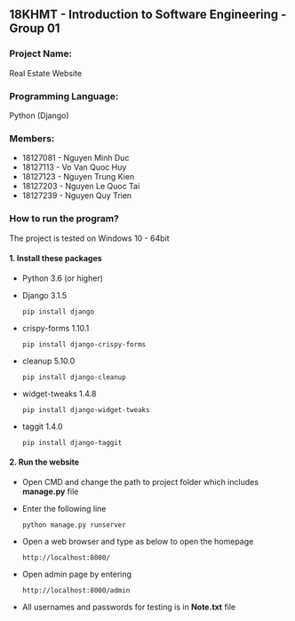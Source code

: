 ## 18KHMT - Introduction to Software Engineering - Group 01

### Project Name:
Real Estate Website

### Programming Language:
Python (Django)

### Members:
- 18127081 - Nguyen Minh Duc
- 18127113 - Vo Van Quoc Huy
- 18127123 - Nguyen Trung Kien
- 18127203 - Nguyen Le Quoc Tai
- 18127239 - Nguyen Quy Trien

### How to run the program?
The project is tested on Windows 10 - 64bit

#### 1. Install these packages
* Python 3.6 (or higher)

* Django 3.1.5
    ```
    pip install django
    ```
    
* crispy-forms 1.10.1
    ```
    pip install django-crispy-forms
    ```
    
* cleanup 5.10.0
    ```
    pip install django-cleanup
    ```
    
* widget-tweaks 1.4.8
    ```
    pip install django-widget-tweaks
    ```
    
* taggit 1.4.0
    ```
    pip install django-taggit
    ```

#### 2. Run the website
* Open CMD and change the path to project folder which includes **manage.py** file

* Enter the following line
    ```
    python manage.py runserver
    ```

* Open a web browser and type as below to open the homepage
    ```
    http://localhost:8000/
    ```

* Open admin page by entering
    ```
    http://localhost:8000/admin
    ```

* All usernames and passwords for testing is in **Note.txt** file
